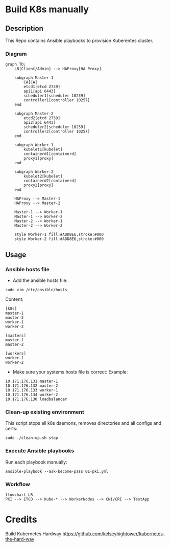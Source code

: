 # Build K8s manually
## Description
This Repo contains Ansible playbooks to provision Kuberentes cluster.
### Diagram 
```mermaid
graph TD;
    LB[Client/Admin] --> HAProxy[HA Proxy]

    subgraph Master-1
        CA[CA]
        etcd1[etcd 2739]
        api1[api 6443]
        scheduler1[scheduler 10259]
        controller1[controller 10257]
    end

    subgraph Master-2
        etcd2[etcd 2739]
        api2[api 6443]
        scheduler2[scheduler 10259]
        controller2[controller 10257]
    end

    subgraph Worker-1
        kubelet1[kubelet]
        containerd1[containerd]
        proxy1[proxy]
    end

    subgraph Worker-2
        kubelet2[kubelet]
        containerd2[containerd]
        proxy2[proxy]
    end

    HAProxy --> Master-1
    HAProxy --> Master-2

    Master-1 --> Worker-1
    Master-1 --> Worker-2
    Master-2 --> Worker-1
    Master-2 --> Worker-2

    style Worker-1 fill:#ADD8E6,stroke:#000
    style Worker-2 fill:#ADD8E6,stroke:#000

```

## Usage
### Ansible hosts file

* Add the ansible hosts file:
```
sudo vim /etc/ansible/hosts
```
Content:
```
[k8s]
master-1
master-2
worker-1
worker-2

[masters]
master-1
master-2

[workers]
worker-1
worker-2
```
* Make sure your systems hosts file is correct:
Example:
```
10.171.176.131 master-1
10.171.176.132 master-2
10.171.176.133 worker-1
10.171.176.134 worker-2
10.171.176.130 loadbalancer
```

### Clean-up existing environment

This script stops all k8s daemons, removes directories and all configs and certs:
```
sudo ./clean-up.sh stop
```

### Execute Ansible playbooks

Run each playbook manually:
```
ansible-playbook --ask-become-pass 01-pki.yml
```
### Workflow
```mermaid
flowchart LR
PKI --> ETCD --> Kube-* --> WorkerNodes --> CNI/CRI --> TestApp
```

# Credits
Build Kubernetes Hardway
https://github.com/kelseyhightower/kubernetes-the-hard-way
